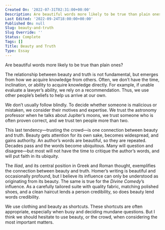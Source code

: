 ```yaml
---
Created On: '2022-07-31T02:31:00+00:00'
Description: Are beautiful words more likely to be true than plain ones?
Last Edited: '2022-09-24T18:00:00+00:00'
Published On: null
Slug: beauty-and-truth
Slug Override: ''
Status: Complete
Tags: []
Title: Beauty and Truth
Type: Essay
---
```

<p>Are beautiful words more likely to be true than plain ones?</p>
<p>The relationship between beauty and truth is not fundamental, but emerges from how we acquire knowledge from others. Often, we don’t have the time, inclination, or ability to acquire knowledge directly. For example, if unable evaluate a lawyer’s ability, we rely on a recommendation. Thus, we use other people’s beliefs to help us arrive at our own.</p>
<p>We don’t usually follow blindly. To decide whether someone is malicious or mistaken, we consider their motives and expertise. We trust the astronomy professor when he talks about Jupiter’s moons, we trust someone who is often proven correct, and we trust ten people more than two.</p>
<p>This last tendency—trusting the crowd—is one connection between beauty and truth. Beauty gets attention for its own sake, becomes widespread, and gains authority. An author’s words are beautiful, so they are repeated. Decades pass and the words become ubiquitous. Many will question and disagree—but most will not have the time to critique the author’s words, and will put faith in its ubiquity.</p>
<p>The <em>Iliad</em>, and its central position in Greek and Roman thought, exemplifies the connection between beauty and truth. Homer’s writing is beautiful and occasionally profound, but I believe its influence can only be understood as originating from its beauty. The same is true for the <em>Divine Comedy</em>’s influence. As a carefully tailored suite with quality fabric, matching polished shoes, and a clean haircut lends a person credibility, so does beauty lend words credibility.</p>
<p>We use clothing and beauty as shortcuts. These shortcuts are often appropriate, especially when busy and deciding mundane questions. But I think we should hesitate to use beauty, or the crowd, when considering the most important matters.</p>
